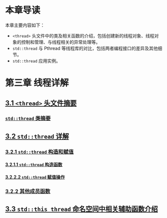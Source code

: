 ﻿# 本章导读 #

本章主要内容如下：

- `<thread>` 头文件中的类及相关函数的介绍，包括创建新的线程对象、线程对象的控制和管理、与线程相关的异常处理等。
- `std::thread` 与 Pthread 等线程库的对比，包括两者编程接口的差异及其他细节。
- `std::thread` 应用实例。

# 第三章 线程详解 #


## [3.1 `<thread>` 头文件摘要](https://github.com/forhappy/A-Detailed-Cplusplus-Concurrency-Tutorial/blob/master/zh/chapter3-Thread/Introduction-to-Thread.md#thread-%E5%A4%B4%E6%96%87%E4%BB%B6%E6%91%98%E8%A6%81) ##
### [`std::thread` 类摘要](https://github.com/forhappy/A-Detailed-Cplusplus-Concurrency-Tutorial/blob/master/zh/chapter3-Thread/Introduction-to-Thread.md#stdthread-%E7%B1%BB%E6%91%98%E8%A6%81) ###

## [3.2 `std::thread` 详解](https://github.com/forhappy/A-Detailed-Cplusplus-Concurrency-Tutorial/blob/master/zh/chapter3-Thread/Introduction-to-Thread.md#stdthread-%E8%AF%A6%E8%A7%A3) ##
### [3.2.1 `std::thread` 构造和赋值](https://github.com/forhappy/A-Detailed-Cplusplus-Concurrency-Tutorial/blob/master/zh/chapter3-Thread/Introduction-to-Thread.md#stdthread-%E6%9E%84%E9%80%A0%E5%92%8C%E8%B5%8B%E5%80%BC) ###
#### [3.2.1.1 `std::thread` 构造函数](https://github.com/forhappy/A-Detailed-Cplusplus-Concurrency-Tutorial/blob/master/zh/chapter3-Thread/Introduction-to-Thread.md#stdthread-%E6%9E%84%E9%80%A0%E5%87%BD%E6%95%B0) ####
#### [3.2.2.2 `std::thread` 赋值操作](https://github.com/forhappy/A-Detailed-Cplusplus-Concurrency-Tutorial/blob/master/zh/chapter3-Thread/Introduction-to-Thread.md#stdthread-%E8%B5%8B%E5%80%BC%E6%93%8D%E4%BD%9C) ####
### [3.2.2 其他成员函数](https://github.com/forhappy/A-Detailed-Cplusplus-Concurrency-Tutorial/blob/master/zh/chapter3-Thread/Introduction-to-Thread.md#%E5%85%B6%E4%BB%96%E6%88%90%E5%91%98%E5%87%BD%E6%95%B0) ###

## [3.3 `std::this_thread` 命名空间中相关辅助函数介绍](https://github.com/forhappy/A-Detailed-Cplusplus-Concurrency-Tutorial/blob/master/zh/chapter3-Thread/Introduction-to-Thread.md#stdthis_thread-%E5%91%BD%E5%90%8D%E7%A9%BA%E9%97%B4%E4%B8%AD%E7%9B%B8%E5%85%B3%E8%BE%85%E5%8A%A9%E5%87%BD%E6%95%B0%E4%BB%8B%E7%BB%8D) ##
